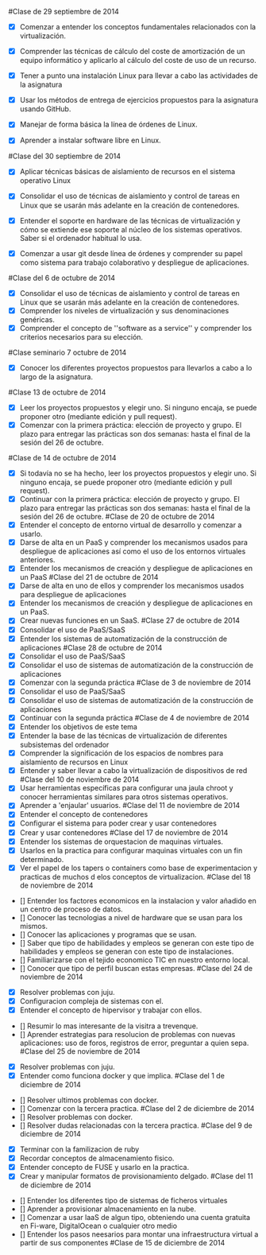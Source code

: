 #Clase de 29 septiembre de 2014
* [x] Comenzar a entender los conceptos fundamentales relacionados con la virtualización.

* [x] Comprender las técnicas de cálculo del coste de amortización de un equipo informático y aplicarlo al cálculo del coste de uso de un recurso.
* [x] Tener a punto una instalación Linux para llevar a cabo las actividades de la asignatura
* [x] Usar los métodos de entrega de ejercicios propuestos para la asignatura usando GitHub.
* [x] Manejar de forma básica la línea de órdenes de Linux.
* [x] Aprender a instalar software libre en Linux.

#Clase del 30 septiembre de 2014
* [x] Aplicar técnicas básicas de aislamiento de recursos en el sistema operativo Linux
* [x] Consolidar el uso de técnicas de aislamiento y control de tareas en Linux que se usarán más adelante en la creación de contenedores.
* [x] Entender el soporte en hardware de las técnicas de virtualización y cómo se extiende ese soporte al núcleo de los sistemas operativos. Saber si el ordenador habitual lo usa.
* [x] Comenzar a usar git desde línea de órdenes y comprender su papel como sistema para trabajo colaborativo y despliegue de aplicaciones.


#Clase del 6 de octubre de 2014
* [x] Consolidar el uso de técnicas de aislamiento y control de tareas en Linux que se usarán más adelante en la creación de contenedores.
* [x] Comprender los niveles de virtualización y sus denominaciones genéricas.
* [x] Comprender el concepto de ''software as a service'' y comprender los criterios necesarios para su elección.

#Clase seminario 7 octubre de 2014
* [x] Conocer los diferentes proyectos propuestos para llevarlos a cabo a lo largo de la asignatura.

#Clase 13 de octubre de 2014
* [x] Leer los proyectos propuestos y elegir uno. Si ninguno encaja, se puede proponer otro (mediante edición y pull request).
* [x] Comenzar con la primera práctica: elección de proyecto y grupo. El plazo para entregar las prácticas son dos semanas: hasta el final de la sesión del 26 de octubre.

#Clase de 14 de octubre de 2014
* [x] Si todavía no se ha hecho, leer los proyectos propuestos y elegir uno. Si ninguno encaja, se puede proponer otro (mediante edición y pull request).
* [x] Continuar con la primera práctica: elección de proyecto y grupo. El plazo para entregar las prácticas son dos semanas: hasta el final de la sesión del 26 de octubre.
#Clase de 20 de octubre de 2014
* [x] Entender el concepto de entorno virtual de desarrollo y comenzar a usarlo.
* [x] Darse de alta en un PaaS y comprender los mecanismos usados para despliegue de aplicaciones así como el uso de los entornos virtuales anteriores.
* [x] Entender los mecanismos de creación y despliegue de aplicaciones en un PaaS
#Clase del 21 de octubre de 2014
* [x] Darse de alta en uno de ellos y comprender los mecanismos usados para despliegue de aplicaciones
* [x] Entender los mecanismos de creación y despliegue de aplicaciones en un PaaS.
* [x] Crear nuevas funciones en un SaaS.
#Clase 27 de octubre de 2014
* [x] Consolidar el uso de PaaS/SaaS
* [x] Entender los sistemas de automatización de la construcción de aplicaciones
#Clase 28 de octubre de 2014
* [x] Consolidar el uso de PaaS/SaaS
* [x] Consolidar el uso de sistemas de automatización de la construcción de aplicaciones
* [x] Comenzar con la segunda práctica
#Clase de 3 de noviembre de 2014
* [x] Consolidar el uso de PaaS/SaaS
* [x] Consolidar el uso de sistemas de automatización de la construcción de aplicaciones
* [x] Continuar con la segunda práctica
#Clase de 4 de noviembre de 2014
* [x] Entender los objetivos de este tema
* [x] Entender la base de las técnicas de virtualización de diferentes subsistemas del ordenador
* [x] Comprender la significación de los espacios de nombres para aislamiento de recursos en Linux
* [x] Entender y saber llevar a cabo la virtualización de dispositivos de red
#Clase del 10 de noviembre de 2014
* [x] Usar herramientas específicas para configurar una jaula chroot y conocer herramientas similares para otros sistemas operativos.
* [x] Aprender a 'enjaular' usuarios.
#Clase del 11 de noviembre de 2014
* [x] Entender el concepto de contenedores
* [x] Configurar el sistema para poder crear y usar contenedores
* [x] Crear y usar contenedores
#Clase del 17 de noviembre de 2014
* [x] Entender los sistemas de orquestacion de maquinas virtuales.
* [x] Usarlos en la practica para configurar maquinas virtuales con un fin determinado.
* [x] Ver el papel de los tapers o containers como base de experimentacion y practicas de muchos d elos conceptos de virtualizacion.
#Clase del 18 de noviembre de 2014
* [] Entender los factores economicos en la instalacion y valor añadido en un centro de proceso de datos.
* [] Conocer las tecnologias a nivel de hardware que se usan para los mismos.
* [] Conocer las aplicaciones y programas que se usan.
* [] Saber que tipo de habilidades y empleos se generan con este tipo de habilidades y empleos se generan con este tipo de instalaciones.
* [] Familiarizarse con el tejido economico TIC en nuestro entorno local.
* [] Conocer que tipo de perfil buscan estas empresas.
#Clase del 24 de noviembre de 2014
* [x] Resolver problemas con juju.
* [x] Configuracion compleja de sistemas con el.
* [x] Entender el concepto de hipervisor y trabajar con ellos.
* [] Resumir lo mas interesante de la visitra a trevenque.
* [] Aprender estrategias para resolucion de problemas con nuevas aplicaciones: uso de foros, registros de error, preguntar a quien sepa.
#Clase del 25 de noviembre de 2014
* [x] Resolver problemas con juju.
* [x] Entender como funciona docker y que implica.
#Clase del 1 de diciembre de 2014
* [] Resolver ultimos problemas con docker.
* [] Comenzar con la tercera practica.
#Clase del 2 de diciembre de 2014
* [] Resolver problemas con docker.
* [] Resolver dudas relacionadas con la tercera practica.
#Clase del 9 de diciembre de 2014
* [x] Terminar con la familizacion de ruby
* [x] Recordar conceptos de almacenamiento fisico.
* [x] Entender concepto de FUSE y usarlo en la practica.
* [x] Crear y manipular formatos de provisionamiento delgado.
#Clase del 11 de diciembre de 2014
* [] Entender los diferentes tipo de sistemas de ficheros virtuales
* [] Aprender a provisionar almacenamiento en la nube.
* [] Comenzar a usar laaS de algun tipo, obteniendo una cuenta gratuita en Fi-ware, DigitalOcean o cualquier otro medio
* [] Entender los pasos neesarios para montar una infraestructura virtual a partir de sus componentes
#Clase de 15 de diciembre de 2014







